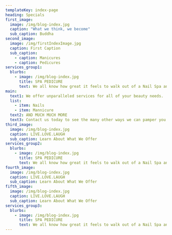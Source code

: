 ```yaml
---
templateKey: index-page
heading: Specials
first_image: 
  image: /img/blog-index.jpg
  caption: "What we think, we become"
  sub_caption: Buddha
second_image: 
  image: /img/firstIndexImage.jpg
  caption: First Caption
  sub_caption:
    - caption: Manicures
    - caption: Pedicures
services_group1:
  blurbs:
    - image: /img/blog-index.jpg
      title: SPA PEDICURE
      text: We all know how great it feels to walk out of a Nail Spa and be satisfied with the service we received.
main:
  text1: We offer unparalleled services for all of your beauty needs.
  list:
    - item: Nails
    - item: Mannicure
  text2: AND MUCH MUCH MORE
  text3: Contact us today to see the many other ways we can pamper you.
third_image: 
  image: /img/blog-index.jpg
  caption: LIVE.LOVE.LAUGH
  sub_caption: Learn About What We Offer
services_group2:
  blurbs:
    - image: /img/blog-index.jpg
      title: SPA PEDICURE
      text: We all know how great it feels to walk out of a Nail Spa and be satisfied with the service we received.
fourth_image: 
  image: /img/blog-index.jpg
  caption: LIVE.LOVE.LAUGH
  sub_caption: Learn About What We Offer
fifth_image: 
  image: /img/blog-index.jpg
  caption: LIVE.LOVE.LAUGH
  sub_caption: Learn About What We Offer
services_group3:
  blurbs:
    - image: /img/blog-index.jpg
      title: SPA PEDICURE
      text: We all know how great it feels to walk out of a Nail Spa and be satisfied with the service we received.
---
```

